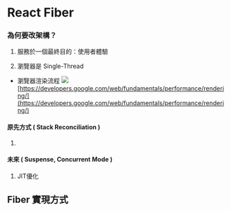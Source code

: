 
# React Fiber

### 為何要改架構？
1. 服務於一個最終目的：使用者體驗

3. 瀏覽器是 Single-Thread
- 瀏覽器渲染流程
![](https://miro.medium.com/max/2186/0*_qpgAjv7U3Q3X6k1.jpg)[https://developers.google.com/web/fundamentals/performance/rendering/](https://developers.google.com/web/fundamentals/performance/rendering/)

#### 原先方式 ( Stack Reconciliation )
1. 
#### 未來 ( Suspense, Concurrent Mode )
1. JIT優化
## Fiber 實現方式
  
<!--stackedit_data:
eyJoaXN0b3J5IjpbMjA3OTkxMjA3NCwtMTIwNDUwNjQ4NywtMT
U5MTkzOTQyOSw4NjUzMzMxOTVdfQ==
-->